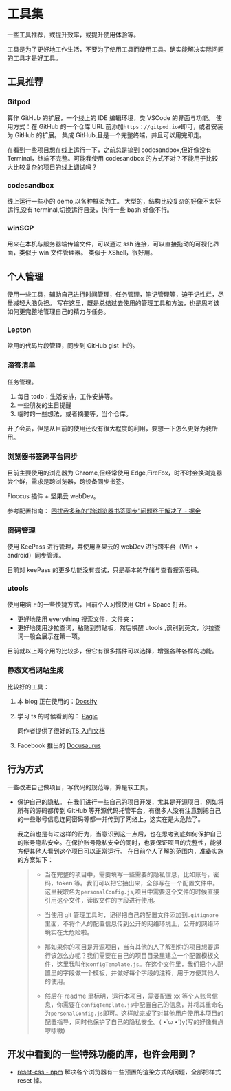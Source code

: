 # 工具集

一些工具推荐，或提升效率，或提升使用体验等。

工具是为了更好地工作生活，不要为了使用工具而使用工具。确实能解决实际问题的工具才是好工具。

## 工具推荐

### Gitpod

算作 GitHub 的扩展，一个线上的 IDE 编辑环境，类 VSCode 的界面与功能。
使用方式：在 GitHub 的一个仓库 URL 前添加`https：//gitpod.io#`即可，或者安装为 GitHub 的扩展。
集成 GitHub,且是一个完整终端，并且可以用完即走。

在看到一些项目想在线上运行一下，之前总是搞到 codesandbox,但好像没有 Terminal，终端不完整。可能我使用 codesandbox 的方式不对？不能用于比较大比较复杂的项目的线上调试吗？

### codesandbox

线上运行一些小的 demo,以各种框架为主。
大型的，结构比较复杂的好像不太好运行,没有 terminal,切换运行目录，执行一些 bash 好像不行。

### winSCP

用来在本机与服务器端传输文件，可以通过 ssh 连接，可以直接拖动的可视化界面，类似于 win 文件管理器。
类似于 XShell，很好用。

## 个人管理

使用一些工具，辅助自己进行时间管理，任务管理，笔记管理等，迫于记性烂，尽量减轻大脑负担。
写在这里，既是总结过去使用的管理工具和方法，也是思考该如何更完整地管理自己的精力与任务。

### Lepton

常用的代码片段管理，同步到 GitHub gist 上的。

### 滴答清单

任务管理。

1. 每日 todo：生活安排，工作安排等。
2. 一些朋友的生日提醒
3. 临时的一些想法，或者摘要等，当个仓库。

开了会员，但是从目前的使用还没有很大程度的利用，要想一下怎么更好为我所用。

### 浏览器书签跨平台同步

目前主要使用的浏览器为 Chrome,但经常使用 Edge,FireFox，时不时会换浏览器尝个鲜，需求是跨浏览器，跨设备同步书签。

Floccus 插件 + 坚果云 webDev。

参考配置指南： [困扰我多年的“跨浏览器书签同步”问题终于解决了 - 掘金](https://juejin.cn/post/6909814992120315911#heading-4)

### 密码管理

使用 KeePass 进行管理，并使用坚果云的 webDev 进行跨平台（Win + android）同步管理。

目前对 keePass 的更多功能没有尝试，只是基本的存储与查看搜索密码。

### utools

使用电脑上的一些快捷方式，目前个人习惯使用 Ctrl + Space 打开。

- 更好地使用 everything 搜索文件，文件夹；
- 更好地使用沙拉查词，粘贴到剪贴板，然后唤醒 utools ,识别到英文，沙拉查词一般会展示在第一项。

目前就以上两个用的比较多，但它有很多插件可以选择，增强各种各样的功能。

### 静态文档网站生成

比较好的工具：

1. 本 blog 正在使用的：[Docsify](https://github.com/docsifyjs/docsify/)
2. 学习 ts 的时候看到的： [Pagic](https://github.com/xcatliu/pagic)

   同作者提供了很好的[TS 入门文档](https://ts.xcatliu.com/)

3. Facebook 推出的 [Docusaurus](https://docusaurus.io/)

## 行为方式

一些改进自己做项目，写代码的规范等，算是软工具。

- 保护自己的隐私。
  在我们进行一些自己的项目开发，尤其是开源项目，例如将所有的源码都传到 GitHub 等开源代码托管平台，有很多人没有注意到把自己的一些账号信息连同密码等都一并传到了网络上，这实在是太危险了。

  我之前也是有过这样的行为，当意识到这一点后，也在思考到底如何保护自己的账号隐私安全。在保护账号隐私安全的同时，也要保证项目的完整性，能够方便其他人看到这个项目可以正常运行。 在目前个人了解的范围内，准备实施的方案如下：

  > - 当在完整的项目中，需要填写一些需要的隐私信息，比如账号，密码，token 等。我们可以把它抽出来，全部写在一个配置文件中。这里我取名为`personalConfig.js`,项目中需要这个文件的时候直接引用这个文件，读取文件的字段进行使用。
  >
  > - 当使用 git 管理工具时，记得把自己的配置文件添加到`.gitignore`里面，不将个人的配置信息传到公开的网络环境上，公开的网络环境实在太危险啦。
  > - 那如果你的项目是开源项目，当有其他的人了解到你的项目想要运行该怎么办呢？我们需要在自己的项目目录里建立一个配置模板文件，这里我叫他`configTemplate.js`。在这个文件里，我们把个人配置里的字段做一个模板，并做好每个字段的注释，用于方便其他人的使用。
  > - 然后在 readme 里标明，运行本项目，需要配置 xx 等个人账号信息，你需要在`configTemplate.js`中配置自己的信息，并将其重命名为`personalConfig.js`即可。这样就完成了对其他用户使用本项目的配置指导，同时也保护了自己的隐私安全。( •̀ ω •́ )y(写的好像有点啰嗦嗷)

## 开发中看到的一些特殊功能的库，也许会用到？

- [reset-css - npm](https://www.npmjs.com/package/reset-css) 解决各个浏览器有一些预置的渲染方式的问题，全部把样式 reset 掉。
